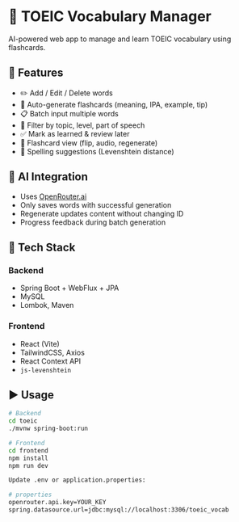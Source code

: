 # 📝 TOEIC Vocabulary Manager

AI-powered web app to manage and learn TOEIC vocabulary using flashcards.

## 🚀 Features

- ✏️ Add / Edit / Delete words
- 🧠 Auto-generate flashcards (meaning, IPA, example, tip)
- 📋 Batch input multiple words
- 🎯 Filter by topic, level, part of speech
- ✅ Mark as learned & review later
- 🔁 Flashcard view (flip, audio, regenerate)
- 🤖 Spelling suggestions (Levenshtein distance)

## 🧠 AI Integration

- Uses [OpenRouter.ai](https://openrouter.ai)
- Only saves words with successful generation
- Regenerate updates content without changing ID
- Progress feedback during batch generation

## 🧰 Tech Stack

### Backend
- Spring Boot + WebFlux + JPA
- MySQL
- Lombok, Maven

### Frontend
- React (Vite)
- TailwindCSS, Axios
- React Context API
- `js-levenshtein`

## ▶️ Usage

```bash
# Backend
cd toeic
./mvnw spring-boot:run

# Frontend
cd frontend
npm install
npm run dev

Update .env or application.properties:

# properties
openrouter.api.key=YOUR_KEY
spring.datasource.url=jdbc:mysql://localhost:3306/toeic_vocab
